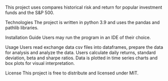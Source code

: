 This project uses compares historical risk and return for popular investment funds and the S&P 500.

Technologies The project is written in python 3.9 and uses the pandas and pathlib libraries.

Installation Guide Users may run the program in an IDE of their choice.

Usage Users read exchange data csv files into dataframes, prepare the data for analysis and analyze the data. Users calculate daily returns, standard deviation, beta and sharpe ratios. Data is plotted in time series charts and box plots for visual interpretation.


License This project is free to distribute and licensed under MIT.
